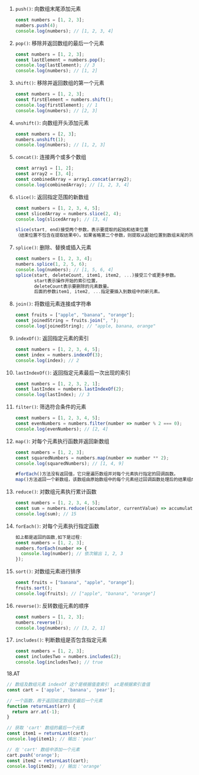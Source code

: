 1. `push()`: 向数组末尾添加元素

   ```js
   const numbers = [1, 2, 3];
   numbers.push(4);
   console.log(numbers); // [1, 2, 3, 4]
   ```

2. `pop()`: 移除并返回数组的最后一个元素

   ```js
   const numbers = [1, 2, 3];
   const lastElement = numbers.pop();
   console.log(lastElement); // 3
   console.log(numbers); // [1, 2]
   ```

3. `shift()`: 移除并返回数组的第一个元素

   ```js
   const numbers = [1, 2, 3];
   const firstElement = numbers.shift();
   console.log(firstElement); // 1
   console.log(numbers); // [2, 3]
   ```

4. `unshift()`: 向数组开头添加元素

   ```js
   const numbers = [2, 3];
   numbers.unshift(1);
   console.log(numbers); // [1, 2, 3]
   ```

5. `concat()`: 连接两个或多个数组

   ```js
   const array1 = [1, 2];
   const array2 = [3, 4];
   const combinedArray = array1.concat(array2);
   console.log(combinedArray); // [1, 2, 3, 4]
   ```

6. `slice()`: 返回指定范围的新数组

   ```js
   const numbers = [1, 2, 3, 4, 5];
   const slicedArray = numbers.slice(2, 4);
   console.log(slicedArray); // [3, 4]
   
   slice(start, end)接受两个参数，表示要提取的起始和结束位置
   （结束位置不包含在提取结果中）。如果省略第二个参数，则提取从起始位置到数组末尾的所有元素。
   ```

7. `splice()`: 删除、替换或插入元素

   ```js
   const numbers = [1, 2, 3, 4];
   numbers.splice(1, 2, 5, 6);
   console.log(numbers); // [1, 5, 6, 4]
   splice(start, deleteCount, item1, item2, ...)接受三个或更多参数。
          start表示操作开始的索引位置，
          deleteCount表示要删除的元素数量。
          后面的参数item1, item2, ...指定要插入到数组中的新元素。
   ```

8. `join()`: 将数组元素连接成字符串

   ```js
   const fruits = ["apple", "banana", "orange"];
   const joinedString = fruits.join(", ");
   console.log(joinedString); // "apple, banana, orange"
   ```

9. `indexOf()`: 返回指定元素的索引

   ```js
   const numbers = [1, 2, 3, 4, 5];
   const index = numbers.indexOf(3);
   console.log(index); // 2
   ```

10. `lastIndexOf()`: 返回指定元素最后一次出现的索引

    ```js
    const numbers = [1, 2, 3, 2, 1];
    const lastIndex = numbers.lastIndexOf(2);
    console.log(lastIndex); // 3
    ```

11. `filter()`: 筛选符合条件的元素

    ```js
    const numbers = [1, 2, 3, 4, 5];
    const evenNumbers = numbers.filter(number => number % 2 === 0);
    console.log(evenNumbers); // [2, 4]
    ```

12. `map()`: 对每个元素执行函数并返回新数组

    ```js
    const numbers = [1, 2, 3];
    const squaredNumbers = numbers.map(number => number ** 2);
    console.log(squaredNumbers); // [1, 4, 9]
    
    #forEach()方法没有返回值，它只是遍历数组并对每个元素执行指定的回调函数。
    map()方法返回一个新数组，该数组由原始数组中的每个元素经过回调函数处理后的结果组成。
    ```

13. `reduce()`: 对数组元素执行累计函数

    ```js
    const numbers = [1, 2, 3, 4, 5];
    const sum = numbers.reduce((accumulator, currentValue) => accumulator + currentValue);
    console.log(sum); // 15
    ```

14. `forEach()`: 对每个元素执行指定函数

    ```js
    如上都是返回的函数,如下是过程:
    const numbers = [1, 2, 3];
    numbers.forEach(number => {
      console.log(number); // 依次输出 1, 2, 3
    });
    ```

15. `sort()`: 对数组元素进行排序

    ```js
    const fruits = ["banana", "apple", "orange"];
    fruits.sort();
    console.log(fruits); // ["apple", "banana", "orange"]
    ```

16. `reverse()`: 反转数组元素的顺序

    ```js
    const numbers = [1, 2, 3];
    numbers.reverse();
    console.log(numbers); // [3, 2, 1]
    ```

17. `includes()`: 判断数组是否包含指定元素

    ```js
    const numbers = [1, 2, 3];
    const includesTwo = numbers.includes(2);
    console.log(includesTwo); // true
    ```

18.AT 

```js
// 数组及数组元素 indexOf 这个是根据值查索引  at是根据索引查值
const cart = ['apple', 'banana', 'pear'];

// 一个函数，用于返回给定数组的最后一个元素
function returnLast(arr) {
  return arr.at(-1);
}

// 获取 'cart' 数组的最后一个元素
const item1 = returnLast(cart);
console.log(item1); // 输出：'pear'

// 在 'cart' 数组中添加一个元素
cart.push('orange');
const item2 = returnLast(cart);
console.log(item2); // 输出：'orange'
```

